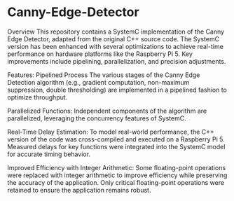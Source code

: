 # Canny-Edge-Detector
Overview
This repository contains a SystemC implementation of the Canny Edge Detector, adapted from the original C++ source code. The SystemC version has been enhanced with several optimizations to achieve real-time performance on hardware platforms like the Raspberry Pi 5. Key improvements include pipelining, parallelization, and precision adjustments.


Features:
Pipelined Process
The various stages of the Canny Edge Detection algorithm (e.g., gradient computation, non-maximum suppression, double thresholding) are implemented in a pipelined fashion to optimize throughput.

Parallelized Functions:
Independent components of the algorithm are parallelized, leveraging the concurrency features of SystemC.

Real-Time Delay Estimation:
To model real-world performance, the C++ version of the code was cross-compiled and executed on a Raspberry Pi 5. Measured delays for key functions were integrated into the SystemC model for accurate timing behavior.

Improved Efficiency with Integer Arithmetic:
Some floating-point operations were replaced with integer arithmetic to improve efficiency while preserving the accuracy of the application. Only critical floating-point operations were retained to ensure the application remains robust.
